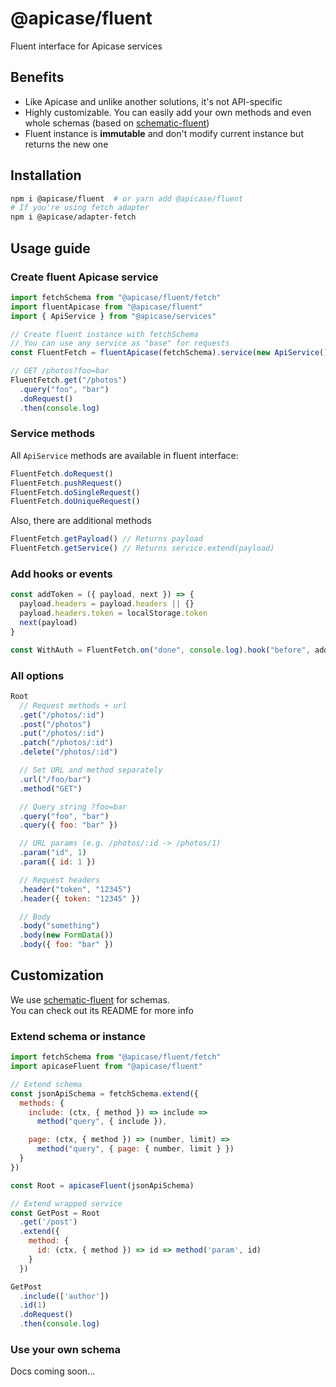 # @apicase/fluent

Fluent interface for Apicase services

## Benefits

- Like Apicase and unlike another solutions, it's not API-specific
- Highly customizable. You can easily add your own methods and even whole schemas (based on [schematic-fluent](https://github.com/Kelin2025/schematic-fluent))
- Fluent instance is **immutable** and don't modify current instance but returns the new one

## Installation

```bash
npm i @apicase/fluent  # or yarn add @apicase/fluent
# If you're using fetch adapter
npm i @apicase/adapter-fetch
```

## Usage guide

### Create fluent Apicase service

```js
import fetchSchema from "@apicase/fluent/fetch"
import fluentApicase from "@apicase/fluent"
import { ApiService } from "@apicase/services"

// Create fluent instance with fetchSchema
// You can use any service as "base" for requests
const FluentFetch = fluentApicase(fetchSchema).service(new ApiService())

// GET /photos?foo=bar
FluentFetch.get("/photos")
  .query("foo", "bar")
  .doRequest()
  .then(console.log)
```

### Service methods

All `ApiService` methods are available in fluent interface:

```js
FluentFetch.doRequest()
FluentFetch.pushRequest()
FluentFetch.doSingleRequest()
FluentFetch.doUniqueRequest()
```

Also, there are additional methods

```js
FluentFetch.getPayload() // Returns payload
FluentFetch.getService() // Returns service.extend(payload)
```

### Add hooks or events

```js
const addToken = ({ payload, next }) => {
  payload.headers = payload.headers || {}
  payload.headers.token = localStorage.token
  next(payload)
}

const WithAuth = FluentFetch.on("done", console.log).hook("before", addToken)
```

### All options

```js
Root
  // Request methods + url
  .get("/photos/:id")
  .post("/photos")
  .put("/photos/:id")
  .patch("/photos/:id")
  .delete("/photos/:id")

  // Set URL and method separately
  .url("/foo/bar")
  .method("GET")

  // Query string ?foo=bar
  .query("foo", "bar")
  .query({ foo: "bar" })

  // URL params (e.g. /photos/:id -> /photos/1)
  .param("id", 1)
  .param({ id: 1 })

  // Request headers
  .header("token", "12345")
  .header({ token: "12345" })

  // Body
  .body("something")
  .body(new FormData())
  .body({ foo: "bar" })
```

## Customization

We use [schematic-fluent](https://github.com/Kelin2025/schematic-fluent) for schemas.  
You can check out its README for more info

### Extend schema or instance

```js
import fetchSchema from "@apicase/fluent/fetch"
import apicaseFluent from "@apicase/fluent"

// Extend schema
const jsonApiSchema = fetchSchema.extend({
  methods: {
    include: (ctx, { method }) => include => 
      method("query", { include }),

    page: (ctx, { method }) => (number, limit) =>
      method("query", { page: { number, limit } })
  }
})

const Root = apicaseFluent(jsonApiSchema)

// Extend wrapped service
const GetPost = Root
  .get('/post')
  .extend({
    method: {
      id: (ctx, { method }) => id => method('param', id)
    }
  })

GetPost
  .include(['author'])
  .id(1)
  .doRequest()
  .then(console.log)
```

### Use your own schema

Docs coming soon...
